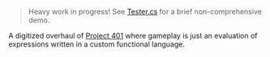 > Heavy work in progress! See [Tester.cs](Tester.cs) for a brief non-comprehensive demo.

A digitized overhaul of [Project 401](https://github.com/rtaylor034/401-infinite-paper) where gameplay is just an evaluation of expressions written in a custom functional language.
